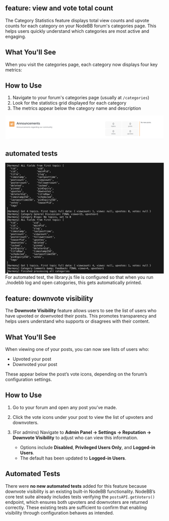 ## feature: view and vote total count

The Category Statistics feature displays total view counts and upvote counts for each category on your NodeBB forum's categories page. This helps users quickly understand which categories are most active and engaging.

## What You'll See

When you visit the categories page, each category now displays four key metrics:


## How to Use

1. Navigate to your forum's categories page (usually at `/categories`)
2. Look for the statistics grid displayed for each category
3. The metrics appear below the category name and description

![alt text](image-1.png)

## automated tests
![alt text](image.png)
For automated test, the library.js file is configured so that when you run ./nodebb log and open catogories, this gets automatically printed.

## feature: downvote visibility

The **Downvote Visibility** feature allows users to see the list of users who have upvoted or downvoted their posts. This promotes transparency and helps users understand who supports or disagrees with their content.

## What You'll See

When viewing one of your posts, you can now see lists of users who:

* Upvoted your post
* Downvoted your post

These appear below the post’s vote icons, depending on the forum’s configuration settings.


## How to Use

1. Go to your forum and open any post you’ve made.
2. Click the vote icons under your post to view the list of upvoters and downvoters.
3. (For admins) Navigate to **Admin Panel → Settings → Reputation → Downvote Visibility** to adjust who can view this information.

   * Options include **Disabled**, **Privileged Users Only**, and **Logged-in Users**.
   * The default has been updated to **Logged-in Users**.


## Automated Tests

There were **no new automated tests** added for this feature because downvote visibility is an existing built-in NodeBB functionality.
NodeBB’s core test suite already includes tests verifying the `postsAPI.getVoters()` endpoint, which ensures both upvoters and downvoters are returned correctly. These existing tests are sufficient to confirm that enabling visibility through configuration behaves as intended.

